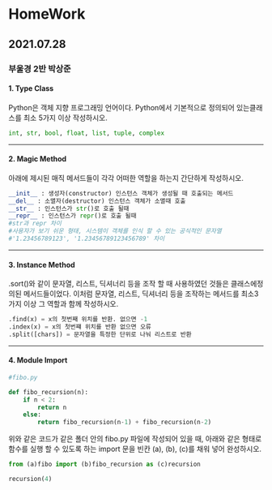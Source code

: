 # HomeWork

## 2021.07.28
### 부울경 2반 박상준

#### 1. Type Class

Python은 객체 지향 프로그래밍 언어이다. Python에서 기본적으로 정의되어 있는클래스를 최소 5가지 이상 작성하시오.

``` python
int, str, bool, float, list, tuple, complex
```

---

#### 2. Magic Method

아래에 제시된 매직 메서드들이 각각 어떠한 역할을 하는지 간단하게 작성하시오.

```python
__init__ : 생성자(constructor) 인스턴스 객체가 생성될 때 호출되는 메서드
__del__ : 소멸자(destructor) 인스턴스 객체가 소멸때 호출
__str__ : 인스턴스가 str()로 호출 될때
__repr__ : 인스턴스가 repr()로 호출 될때
#str과 repr 차이
#사용자가 보기 쉬운 형태, 시스템이 객체를 인식 할 수 있는 공식적인 문자열
#'1.23456789123', '1.23456789123456789' 차이
```

---

#### 3. Instance Method

.sort()와 같이 문자열, 리스트, 딕셔너리 등을 조작 할 때 사용하였던 것들은 클래스에정의된 메서드들이었다. 이처럼 문자열, 리스트, 딕셔너리 등을 조작하는 메서드를 최소3가지 이상 그 역할과 함께 작성하시오.

```python
.find(x) = x의 첫번째 위치를 반환. 없으면 -1
.index(x) = x의 첫번쨰 위치를 반환 없으면 오류
.split([chars]) = 문자열을 특정한 단위로 나눠 리스트로 반환
```
---

#### 4. Module Import

```python
#fibo.py

def fibo_recursion(n):
    if n < 2:
        return n
    else:
        return fibo_recursion(n-1) + fibo_recursion(n-2)
```

위와 같은 코드가 같은 폴더 안의 fibo.py 파일에 작성되어 있을 때, 아래와 같은 형태로함수를 실행 할 수 있도록 하는 import 문을 빈칸 (a), (b), (c)를 채워 넣어 완성하시오.

```python
from (a)fibo import (b)fibo_recursion as (c)recursion

recursion(4)
```